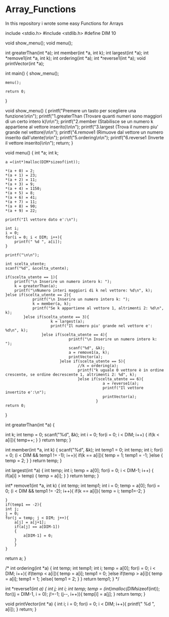 # Array_Functions
In this repository i wrote some easy Functions for Arrays

include <stdio.h>
#include <stdlib.h>
#define DIM 10

void show_menu();
void menu();

int greaterThan(int *a);
int member(int *a, int k);
int largest(int *a);
int *remove1(int *a, int k);
int ordering(int *a);
int *reverse1(int *a);
void printVector(int *a);

int main()
{
    show_menu();

    menu();

    return 0;
}

void show_menu()
{
    printf("Premere un tasto per scegliere una funzione:\n\n");
    printf("1.greaterThan (Trovare quanti numeri sono maggiori di un certo intero k)\n\n");
    printf("2.member (Stabilisce se un numero k appartiene al vettore inserito)\n\n");
    printf("3.largest (Trova il numero piu' grande nel vettore)\n\n");
    printf("4.remove1 (Rimuove dal vettore un numero inserito dall'utente)\n\n");
    printf("5.ordering\n\n");
    printf("6.reverse1 (Inverte il vettore inserito)\n\n");
    return;
}

void menu()
{
    int *a;
    int k;

    a =(int*)malloc(DIM*sizeof(int));

    *(a + 0) = 2;
    *(a + 1) = 23;
    *(a + 2) = 11;
    *(a + 3) = 9;
    *(a + 4) = 1150;
    *(a + 5) = 8;
    *(a + 6) = 41;
    *(a + 7) = 11;
    *(a + 8) = 90;
    *(a + 9) = 22;

    printf("Il vettore dato e':\n");

    int i;
    i = 0;
    for(i = 0; i < DIM; i++){
        printf(" %d ", a[i]);
    }

    printf("\n\n");

    int scelta_utente;
    scanf("%d", &scelta_utente);

    if(scelta_utente == 1){
        printf("\n Inserire un numero intero k: ");
        k = greaterThan(a);
        printf("\nNumero interi maggiori di k nel vettore: %d\n", k);
    }else if(scelta_utente == 2){
                printf("\n Inserire un numero intero k: ");
                k = member(a, k);
                printf("Se k appartiene al vettore 1, altrimenti 2: %d\n", k);
            }else if(scelta_utente == 3){
                        k = largest(a);
                        printf("Il numero piu' grande nel vettore e': %d\n", k);
                    }else if(scelta_utente == 4){
                                printf("\n Inserire un numero intero k: ");
                                scanf("%d", &k);
                                a = remove1(a, k);
                                printVector(a);
                            }else if(scelta_utente == 5){
                                    //k = ordering(a);
                                    printf("k uguale 0 vettore è in ordine crescente, se ordine decrescente 1, altrimenti 2: %d", k);
                                    }else if(scelta_utente == 6){
                                               a = reverse1(a);
                                               printf("Il vettore invertito e':\n");
                                               printVector(a);
                                            }
    return 0;
}

int greaterThan(int *a)
{

int k;
int temp = 0;
scanf("%d", &k);
int i = 0;
for(i = 0; i < DIM; i++)
{
    if(k < a[i]){
    temp++;
    }
}
return temp;
}

int member(int *a, int k)
{
    scanf("%d", &k);
    int temp1 = 0;
    int temp;
    int i;
    for(i = 0; (i < DIM && temp1 != -1); i++){
        if(k == a[i]){
        temp = 1;
        temp1 = -1;
        }else
            {
            temp = 2;
            }
}
return temp;
}

int largest(int *a)
{
 int temp;
 int i;
 temp = a[0];
 for(i = 0; i < DIM-1; i++)
 {
    if(a[i] > temp)
    {
        temp = a[i];
    }
 }
return temp;
}

int* remove1(int *a, int k)
{
    int temp;
    int temp1;
    int i = 0;
    temp = a[0];
    for(i = 0; (i < DIM && temp1 != -2); i++){
        if(k == a[i]){
         temp = i;
         temp1=-2;
        }

    }
    if(temp1 == -2){
    int j;
    j = 0;
    for(j = temp; j < DIM; j++){
        a[j] = a[j+1];
        if(a[j] == a[DIM-1])
        {
            a[DIM-1] = 0;
        }
        }
    }
return a;
}

/*
int ordering(int *a)
{
    int temp;
    int temp1;
    int i;
    temp = a[0];
    for(i = 0; i < DIM; i++){
        if(temp < a[i]){
            temp = a[i];
            temp1 = 0;
        }else if(temp > a[i]){
                temp = a[i];
                temp1 = 1;
            }else{
                    temp1 = 2;
                }
    }
    return temp1;
}
*/

int *reverse1(int *a)
{
    int j;
    int i;
    int *temp;
    temp = (int*)malloc(DIM*sizeof(int));
    for((j = DIM-1, i = 0); j!=-1; (j--, i++)){
        temp[i] = a[j];
    }
    return temp;
}


void printVector(int *a)
{
    int i;
    i = 0;
    for(i = 0; i < DIM; i++){
        printf(" %d ", a[i]);
    }
    return;
}
